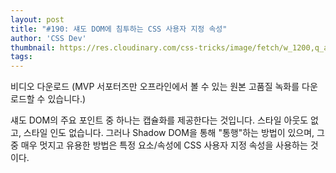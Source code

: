 ```yaml
---
layout: post
title: "#190: 섀도 DOM에 침투하는 CSS 사용자 지정 속성"
author: 'CSS Dev'
thumbnail: https://res.cloudinary.com/css-tricks/image/fetch/w_1200,q_auto,f_auto/https://css-tricks.com/wp-content/uploads/2020/07/shadow-dom-thumb.png
tags: 
---
```



비디오 다운로드
(MVP 서포터즈만 오프라인에서 볼 수 있는 원본 고품질 녹화를 다운로드할 수 있습니다.)

섀도 DOM의 주요 포인트 중 하나는 캡슐화를 제공한다는 것입니다. 스타일 아웃도 없고, 스타일 인도 없습니다. 그러나 Shadow DOM을 통해 "통행"하는 방법이 있으며, 그 중 매우 멋지고 유용한 방법은 특정 요소/속성에 CSS 사용자 지정 속성을 사용하는 것이다.
